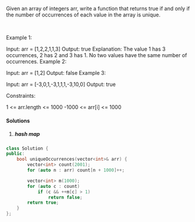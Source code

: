 Given an array of integers arr, write a function that returns true if and only if the number of occurrences of each value in the array is unique.

 

Example 1:

Input: arr = [1,2,2,1,1,3]
Output: true
Explanation: The value 1 has 3 occurrences, 2 has 2 and 3 has 1. No two values have the same number of occurrences.
Example 2:

Input: arr = [1,2]
Output: false
Example 3:

Input: arr = [-3,0,1,-3,1,1,1,-3,10,0]
Output: true
 

Constraints:

1 <= arr.length <= 1000
-1000 <= arr[i] <= 1000

#### Solutions

1. ##### hash map

```cpp
class Solution {
public:
    bool uniqueOccurrences(vector<int>& arr) {
        vector<int> count(2001);
        for (auto n : arr) count[n + 1000]++;

        vector<int> m(1000);
        for (auto c : count)
            if (c && ++m[c] > 1)
                return false;
        return true;
    }
};
```